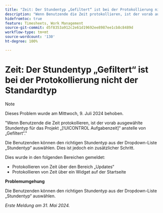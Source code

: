 ```yaml
---
title: "Zeit: Der Stundentyp „Gefiltert“ ist bei der Protokollierung nicht der Standardtyp"
description: "Wenn Benutzende die Zeit protokollieren, ist der vorab ausgewählte Stundentyp für das Projekt „Aufgabenzeit“ anstelle von „Gefiltert“."
hidefromtoc: true
feature: Timesheets, Work Management
source-git-commit: d5f8353a912c2e61d19692ee8987ee1cb8c8489d
workflow-type: tm+mt
source-wordcount: '130'
ht-degree: 100%

---
```



# Zeit: Der Stundentyp „Gefiltert“ ist bei der Protokollierung nicht der Standardtyp

>[!NOTE]
>
>Dieses Problem wurde am Mittwoch, 9. Juli 2024 behoben.

&quot;Wenn Benutzende die Zeit protokollieren, ist der vorab ausgewählte Stundentyp für das Projekt „[!UICONTROL Aufgabenzeit]“ anstelle von „Gefiltert“.&quot;

Die Benutzenden können den richtigen Stundentyp aus der Dropdown-Liste „Stundentyp“ auswählen. Dies ist jedoch ein zusätzlicher Schritt.

Dies wurde in den folgenden Bereichen gemeldet:

* Protokollieren von Zeit über den Bereich „Updates“
* Protokollieren von Zeit über ein Widget auf der Startseite

**Problemumgehung**

Die Benutzenden können den richtigen Stundentyp aus der Dropdown-Liste „Stundentyp“ auswählen.

_Erste Meldung am 31. Mai 2024._
